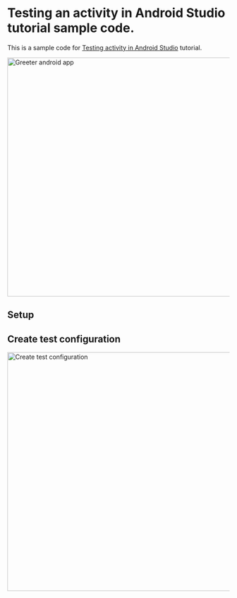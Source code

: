 # Testing an activity in Android Studio tutorial sample code.

This is a sample code for [Testing activity in Android Studio](http://evgenii.com/blog/testing-activity-in-android-studio-tutorial-part-1/) tutorial.

<img src='https://raw.githubusercontent.com/evgenyneu/greeter-android/master/graphics/0100_finished_app_screen.png' alt='Greeter android app' width='540'>

## Setup



## Create test configuration

<img src='https://raw.githubusercontent.com/evgenyneu/greeter-android/master/graphics/0200_create_test_configuration_in_android_studio.png' alt='Create test configuration' width='540'>

